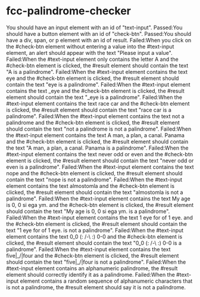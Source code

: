 # fcc-palindrome-checker

You should have an input element with an id of "text-input".
Passed:You should have a button element with an id of "check-btn".
Passed:You should have a div, span, or p element with an id of result.
Failed:When you click on the #check-btn element without entering a value into the #text-input element, an alert should appear with the text "Please input a value".
Failed:When the #text-input element only contains the letter A and the #check-btn element is clicked, the #result element should contain the text "A is a palindrome".
Failed:When the #text-input element contains the text eye and the #check-btn element is clicked, the #result element should contain the text "eye is a palindrome".
Failed:When the #text-input element contains the text _eye and the #check-btn element is clicked, the #result element should contain the text "_eye is a palindrome".
Failed:When the #text-input element contains the text race car and the #check-btn element is clicked, the #result element should contain the text "race car is a palindrome".
Failed:When the #text-input element contains the text not a palindrome and the #check-btn element is clicked, the #result element should contain the text "not a palindrome is not a palindrome".
Failed:When the #text-input element contains the text A man, a plan, a canal. Panama and the #check-btn element is clicked, the #result element should contain the text "A man, a plan, a canal. Panama is a palindrome".
Failed:When the #text-input element contains the text never odd or even and the #check-btn element is clicked, the #result element should contain the text "never odd or even is a palindrome".
Failed:When the #text-input element contains the text nope and the #check-btn element is clicked, the #result element should contain the text "nope is not a palindrome".
Failed:When the #text-input element contains the text almostomla and the #check-btn element is clicked, the #result element should contain the text "almostomla is not a palindrome".
Failed:When the #text-input element contains the text My age is 0, 0 si ega ym. and the #check-btn element is clicked, the #result element should contain the text "My age is 0, 0 si ega ym. is a palindrome".
Failed:When the #text-input element contains the text 1 eye for of 1 eye. and the #check-btn element is clicked, the #result element should contain the text "1 eye for of 1 eye. is not a palindrome".
Failed:When the #text-input element contains the text 0_0 (: /-\ :) 0-0 and the #check-btn element is clicked, the #result element should contain the text "0_0 (: /-\ :) 0-0 is a palindrome".
Failed:When the #text-input element contains the text five|\_/|four and the #check-btn element is clicked, the #result element should contain the text "five|\_/|four is not a palindrome".
Failed:When the #text-input element contains an alphanumeric palindrome, the #result element should correctly identify it as a palindrome.
Failed:When the #text-input element contains a random sequence of alphanumeric characters that is not a palindrome, the #result element should say it is not a palindrome.
